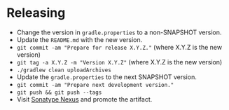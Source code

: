 Releasing
========
* Change the version in `gradle.properties` to a non-SNAPSHOT version.
* Update the `README.md` with the new version.
* `git commit -am "Prepare for release X.Y.Z."` (where X.Y.Z is the new version)
* `git tag -a X.Y.Z -m "Version X.Y.Z"` (where X.Y.Z is the new version)
* `./gradlew clean uploadArchives`
* Update the `gradle.properties` to the next SNAPSHOT version.
* `git commit -am "Prepare next development version."`
* `git push && git push --tags`
* Visit [Sonatype Nexus](https://oss.sonatype.org/) and promote the artifact.